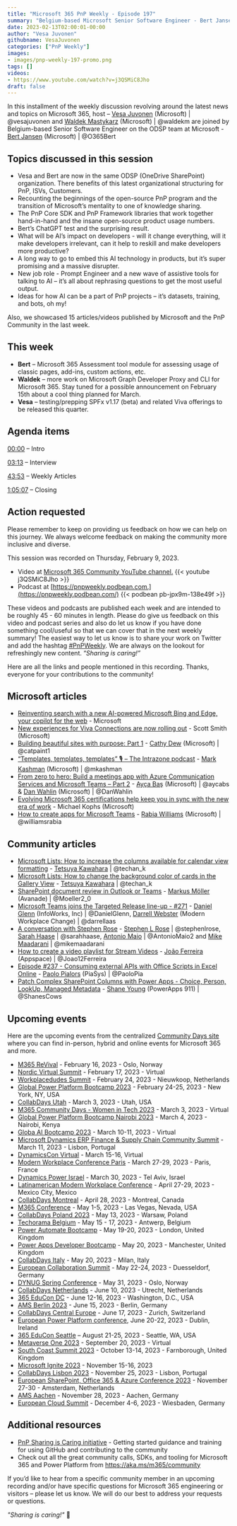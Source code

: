 ```yaml
---
title: "Microsoft 365 PnP Weekly - Episode 197"
summary: "Belgium-based Microsoft Senior Software Engineer - Bert Jansen (Microsoft), joins Microsoft’s Vesa Juvonen and Waldek Mastykarz in a discussion about Community, open-source, ChatGPT and AI’s impact on developers, plus 15 articles."
date: 2023-02-13T02:00:01-00:00
author: "Vesa Juvonen"
githubname: VesaJuvonen
categories: ["PnP Weekly"]
images:
- images/pnp-weekly-197-promo.png
tags: []
videos:
- https://www.youtube.com/watch?v=j3QSMiC8Jho
draft: false
---
```

 
In this installment of the weekly discussion revolving around the latest news and topics on Microsoft 365, host – [Vesa Juvonen](http://twitter.com/vesajuvonen) (Microsoft) \| @vesajuvonen and [Waldek Mastykarz](http://twitter.com/waldekm) (Microsoft) \| @waldekm are joined by Belgium-based Senior Software Engineer on the ODSP team at Microsoft - [Bert Jansen](https://twitter.com/O365Bert) (Microsoft) \| @O365Bert

## Topics discussed in this session

* Vesa and Bert are now in the same ODSP (OneDrive SharePoint) organization. There benefits of this latest organizational structuring for PnP, ISVs, Customers.
* Recounting the beginnings of the open-source PnP program and the transition of Microsoft’s mentality to one of knowledge sharing.
* The PnP Core SDK and PnP Framework libraries that work together hand-in-hand and the insane open-source product usage numbers.
* Bert’s ChatGPT test and the surprising result.
* What will be AI’s impact on developers - will it change everything, will it make developers irrelevant, can it help to reskill and make developers more productive?
* A long way to go to embed this AI technology in products, but it’s super promising and a massive disrupter.
* New job role - Prompt Engineer and a new wave of assistive tools for talking to AI – it’s all about rephrasing questions to get the most useful output.
* Ideas for how AI can be a part of PnP projects – it’s datasets, training, and bots, oh my!

Also, we showcased 15 articles/videos published by Microsoft and the PnP Community in the last week.

## This week

* **Bert** – Microsoft 365 Assessment tool module for assessing usage of classic pages, add-ins, custom actions, etc.
* **Waldek** – more work on Microsoft Graph Developer Proxy and CLI for Microsoft 365. Stay tuned for a possible announcement on February 15th about a cool thing planned for March.
* **Vesa** – testing/prepping SPFx v1.17 (beta) and related Viva offerings to be released this quarter.

## Agenda items

[00:00](https://youtu.be/j3QSMiC8Jho?t=0) – Intro

[03:13](https://youtu.be/j3QSMiC8Jho?t=193) – Interview

[43:53](https://youtu.be/j3QSMiC8Jho?t=2633) – Weekly Articles

[1:05:07](https://youtu.be/j3QSMiC8Jho?t=3907) – Closing

## Action requested

Please remember to keep on providing us feedback on how we can help on this journey. We always welcome feedback on making the community more inclusive and diverse.

This session was recorded on Thursday, February 9, 2023.

*   Video at [Microsoft 365 Community YouTube channel.](https://aka.ms/m365pnp-videos)
    {{< youtube j3QSMiC8Jho >}}
*   Podcast at [https://pnpweekly.podbean.com.](https://pnpweekly.podbean.com/) 
    {{< podbean pb-jpx9m-138e49f >}}   

These videos and podcasts are published each week and are intended to be roughly 45 - 60 minutes in length.  Please do give us feedback on this video and podcast series and also do let us know if you have done something cool/useful so that we can cover that in the next weekly summary! The easiest way to let us know is to share your work on Twitter and add the hashtag [#PnPWeekly](https://twitter.com/search?q=%23pnpweekly). We are always on the lookout for refreshingly new content. “_Sharing is caring!”_ 

Here are all the links and people mentioned in this recording. Thanks, everyone for your contributions to the community!

## Microsoft articles

* [Reinventing search with a new AI-powered Microsoft Bing and Edge, your copilot for the web](https://blogs.microsoft.com/blog/2023/02/07/reinventing-search-with-a-new-ai-powered-microsoft-bing-and-edge-your-copilot-for-the-web/) - Microsoft
* [New experiences for Viva Connections are now rolling out](https://techcommunity.microsoft.com/t5/microsoft-viva-blog/new-experiences-for-viva-connections-are-now-rolling-out/ba-p/3729071) - Scott Smith (Microsoft)
* [Building beautiful sites with purpose: Part 1](https://techcommunity.microsoft.com/t5/microsoft-sharepoint-blog/building-beautiful-sites-with-purpose-part-1/ba-p/3735360) - [Cathy Dew](https://twitter.com/catpaint1) (Microsoft) | @catpaint1
* [“Templates, templates, templates” 🎙 – The Intrazone podcast](https://techcommunity.microsoft.com/t5/microsoft-sharepoint-blog/templates-templates-templates-the-intrazone-podcast/ba-p/3734404) - [Mark Kashman](https://twitter.com/mkashman) (Microsoft) | @mkashman 
* [From zero to hero: Build a meetings app with Azure Communication Services and Microsoft Teams – Part 2](https://devblogs.microsoft.com/microsoft365dev/from-zero-to-hero-build-a-meetings-app-with-azure-communication-services-and-microsoft-teams-part-2/) - [Ayça Baş](https://twitter.com/aycabs) (Microsoft) | @aycabs & [Dan Wahlin](https://twitter.com/DanWahlin) (Microsoft) | @DanWahlin
* [Evolving Microsoft 365 certifications help keep you in sync with the new era of work](https://techcommunity.microsoft.com/t5/microsoft-learn-blog/evolving-microsoft-365-certifications-help-keep-you-in-sync-with/ba-p/3719265?WT.mc_id=M365-MVP-5004644) - Michael Kophs (Microsoft)
* [How to create apps for Microsoft Teams](https://pnp.github.io/blog/microsoft-365-new-learn-ttk/) - [Rabia Williams](https://twitter.com/williamsrabia) (Microsoft) | @williamsrabia

## Community articles

* [Microsoft Lists: How to increase the columns available for calendar view formatting](https://pnp.github.io/blog/post/how-to-increase-the-columns-available-for-calendar-view-formatting/) - [Tetsuya Kawahara](https://twitter.com/techan_k) | @techan_k
* [Microsoft Lists: How to change the background color of cards in the Gallery View](https://pnp.github.io/blog/post/how-to-change-the-background-color-of-cards-in-the-gallery-view/) - [Tetsuya Kawahara](https://twitter.com/techan_k) | @techan_k
* [SharePoint document review in Outlook or Teams](https://mmsharepoint.wordpress.com/2023/02/07/sharepoint-document-review-in-outlook-or-teams/) - [Markus Möller](https://twitter.com/Moeller2_0) (Avanade) | @Moeller2_0
* [Microsoft Teams joins the Targeted Release line-up - #271](https://www.messagecentershow.com/e/microsoft-teams-joins-the-targeted-release-line-up-271/) - [Daniel Glenn](https://twitter.com/DanielGlenn) (InfoWorks, Inc) | @DanielGlenn, [Darrell Webster](http://twitter.com/darrellaas) (Modern Workplace Change) | @darrellaas
* [A conversation with Stephen Rose](https://blog.splibrarian.com/2023/01/28/talking-power-platform-with-new-mvp-heidi-jordan/) - [Stephen L Rose](https://twitter.com/stephenlrose) | @stephenlrose, [Sarah Haase](https://twitter.com/sarahhaase) | @sarahhaase, [Antonio Maio](https://twitter.com/AntonioMaio2) | @AntonioMaio2 and [Mike Maadarani](https://twitter.com/mikemaadarani) | @mikemaadarani
* [How to create a video playlist for Stream Videos](https://lists.handsontek.net/create-video-playlist-stream-videos/) - [João Ferreira](https://twitter.com/Joao12Ferreira) (Appspace) | @Joao12Ferreira
* [Episode #237 - Consuming external APIs with Office Scripts in Excel Online](https://www.youtube.com/watch?v=wfefeSy2m0k) - [Paolo Pialors](https://twitter.com/PaoloPia) (PiaSys) | @PaoloPia
* [Patch Complex SharePoint Columns with Power Apps - Choice, Person, LookUp, Managed Metadata](https://www.youtube.com/watch?v=b4Fb57UsJLI) - [Shane Young](https://twitter.com/ShanesCows) (PowerApps 911) | @ShanesCows

## Upcoming events

Here are the upcoming events from the centralized [Community Days site](https://communitydays.org/events?when=upcoming) where you can find in-person, hybrid and online events for Microsoft 365 and more.

* [M365 ReVival](https://www.communitydays.org/event/2023-02-16/m365-revival-2023) - February 16, 2023 - Oslo, Norway
* [Nordic Virtual Summit](https://www.communitydays.org/event/2023-02-17/nordic-virtual-summit-4th-edition) - February 17, 2023 - Virtual
* [Workplacedudes Summit](https://www.communitydays.org/event/2023-02-24/workplacedudes-summit) - February 24, 2023 - Nieuwkoop, Netherlands
* [Global Power Platform Bootcamp 2023](https://www.communitydays.org/event/2023-02-24/global-power-platform-bootcamp-2023-new-york) - February 24-25, 2023 - New York, NY, USA
* [CollabDays Utah](https://www.collabdays.org/2023-utah/) - March 3, 2023 - Utah, USA
* [M365 Community Days - Women in Tech 2023](https://www.communitydays.org/event/2023-03-03/m365-community-days-women-in-tech-2023) - March 3, 2023 - Virtual
* [Global Power Platform Bootcamp Nairobi 2023](https://www.communitydays.org/event/2023-03-04/global-power-platform-bootcamp-nairobi-2023#home) - March 4, 2023 - Nairobi, Kenya
* [Globa AI Bootcamp 2023](https://www.communitydays.org/event/2023-03-10/global-ai-bootcamp-2023) - March 10-11, 2023 - Virtual
* [Microsoft Dynamics ERP Finance & Supply Chain Community Summit](https://www.communitydays.org/event/2023-03-11/dynamics-365-finance-and-supply-chain-summit) - March 11, 2023 - Lisbon, Portugal
* [DynamicsCon Virtual](https://www.communitydays.org/event/2023-03-15/dynamicscon-virtual) - March 15-16, Virtual
* [Modern Workplace Conference Paris](https://modern-workplace.pro/) - March 27-29, 2023 - Paris, France
* [Dynamics Power Israel](https://www.communitydays.org/event/2023-03-30/dynamics-power-israel) - March 30, 2023 - Tel Aviv, Israel
* [Latinamerican Modern Workplace Conference](https://www.communitydays.org/event/2023-04-27/get-cslatam-conference-2023) - April 27-29, 2023 - Mexico City, Mexico
* [CollabDays Montreal](https://www.collabdays.org/2023-montreal/) - April 28, 2023 - Montreal, Canada
* [M365 Conference](https://m365conf.com/#!/) - May 1-5, 2023 - Las Vegas, Nevada, USA
* [CollabDays Poland 2023](https://www.communitydays.org/event/2023-05-13/collabdays-poland-2023) - May 13, 2023 - Warsaw, Poland
* [Techorama Belgium](https://www.techorama.be/) - May 15 - 17, 2023 - Antwerp, Belgium
* [Power Automate Bootcamp](https://www.communitydays.org/event/2023-05-19/power-automate-bootcamp-2023) - May 19-20, 2023 - London, United Kingdom
* [Power Apps Developer Bootcamp](https://www.communitydays.org/event/2023-05-20/power-apps-developer-bootcamp) - May 20, 2023 - Manchester, United Kingdom
* [CollabDays Italy](https://www.collabdays.org/2023-italy/) - May 20, 2023 - Milan, Italy
* [European Collaboration Summit](https://www.collabsummit.eu/) - May 22-24, 2023 - Duesseldorf, Germany
* [DYNUG Spring Conference](https://www.communitydays.org/event/2023-05-31/dynug-spring-conference) - May 31, 2023 - Oslo, Norway
* [CollabDays Netherlands](https://www.communitydays.org/event/2023-06-10/collabdays-netherlands-2023) - June 10, 2023 - Utrecht, Netherlands
* [365 EduCon DC](https://365educon.com/DC/) - June 12-16, 2023 - Washington, D.C., USA
* [AMS Berlin 2023](https://www.communitydays.org/event/2023-06-15/amsberlin-2023) - June 15, 2023 - Berlin, Germany
* [CollabDays Central Europe](https://www.collabdays.org/2023-ce/) - June 17, 2023 - Zurich, Switzerland
* [European Power Platform conference](https://www.sharepointeurope.com/european-power-platform-conference/), June 20-22, 2023 - Dublin, Ireland
* [365 EduCon Seattle](https://365educon.com/Seattle/) – August 21-25, 2023 - Seattle, WA, USA
* [Metaverse One 2023](https://www.communitydays.org/event/2023-09-20/metaverse-one-2023) - September 20, 2023 - Virtual
* [South Coast Summit 2023](https://www.southcoastsummit.com/) - October 13-14, 2023 - Farnborough, United Kingdom
* [Microsoft Ignite 2023](https://ignite.microsoft.com/) - November 15-16, 2023
* [CollabDays Lisbon 2023](https://www.collabdays.org/2023-lisbon/) - November 25, 2023 - Lisbon, Portugal
* [European SharePoint, Office 365 & Azure Conference 2023](https://www.sharepointeurope.com/) - November 27-30 - Amsterdam, Netherlands
* [AMS Aachen](https://www.communitydays.org/event/2023-11-28/ams-aachen) - November 28, 2023 - Aachen, Germany
* [European Cloud Summit](https://www.cloudsummit.eu/) - December 4-6, 2023 - Wiesbaden, Germany

## Additional resources

* [PnP Sharing is Caring initiative](https://aka.ms/sharing-is-caring) - Getting started guidance and training for using GitHub and contributing to the community
* Check out all the great community calls, SDKs, and tooling for Microsoft 365 and Power Platform from <https://aka.ms/m365/community>

If you’d like to hear from a specific community member in an upcoming recording and/or have specific questions for Microsoft 365 engineering or visitors – please let us know. We will do our best to address your requests or questions.

_"Sharing is caring!"_ 🧡

